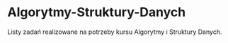 # Algorytmy-Struktury-Danych
Listy zadań realizowane na potrzeby kursu Algorytmy i Struktury Danych.
